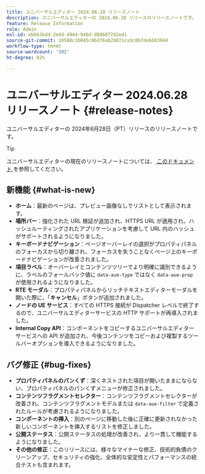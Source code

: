 ```yaml
---
title: ユニバーサルエディター 2024.06.28 リリースノート
description: ユニバーサルエディターの 2024.06.28 リリースのリリースノートです。
feature: Release Information
role: Admin
exl-id: eb663bdd-2edd-4944-949d-d08687242ed1
source-git-commit: 10580c1b045c86d76ab2b871ca3c0b7de6683044
workflow-type: tm+mt
source-wordcount: '302'
ht-degree: 82%

---
```


# ユニバーサルエディター 2024.06.28 リリースノート {#release-notes}

ユニバーサルエディターの 2024年6月28日（PT）リリースのリリースノートです。

>[!TIP]
>
>ユニバーサルエディターの現在のリリースノートについては、[ このドキュメント ](/help/release-notes/universal-editor/current.md) を参照してください。

## 新機能 {#what-is-new}

* **ホーム**：最新のページは、プレビュー画像なしでリストとして表示されます。
* **場所バー**：強化された URL 検証が追加され、HTTPS URL が適用され、ハッシュルーティングされたアプリケーションを考慮して URL 内のハッシュがサポートされるようになりました。
* **キーボードナビゲーション**：ページオーバーレイの選択がプロパティパネルのフォーカスから切り離され、フォーカスを失うことなくページ上のキーボードナビゲーションが改善されました。
* **項目ラベル**：オーバーレイとコンテンツツリーでより明確に識別できるように、ラベルのフォールバック値に `data-aue-type` ではなく `data-aue-prop` が使用されるようになりました。
* **RTE モーダル**：プロパティパネルからリッチテキストエディターモーダルを開いた際に、「**キャンセル**」ボタンが追加されました。
* **ノードの UE サービス**：すべての HTTPS 接続が Dispatcher レベルで終了するので、ユニバーサルエディターサービスの HTTP サポートが再導入されました。
* **Internal Copy API**：コンポーネントをコピーするユニバーサルエディターサービスへの API が追加され、今後コンテンツをコピーおよび複製するツールバーオプションを導入できるようになりました。

## バグ修正 {#bug-fixes}

* **プロパティパネルのパンくず**：深くネストされた項目が開いたままにならない、プロパティパネルのパンくずメニューが修正されました。
* **コンテンツフラグメントセレクター**：コンテンツフラグメントセレクターが改善され、コンテンツフラグメントモデルまたは `data-aue-filter` で定義されたルールが考慮されるようになりました。
* **コンポーネントの挿入**：別のページに移動した後に正確に更新されなかった新しいコンポーネントを挿入するリストを修正しました。
* **公開ステータス**：公開ステータスの処理が改善され、より一貫して機能するようになりました。
* **その他の修正**：このリリースには、様々なマイナーな修正、技術的負債のクリーンアップ、セキュリティの強化、全体的な安定性とパフォーマンスの統合テストも含まれます。
